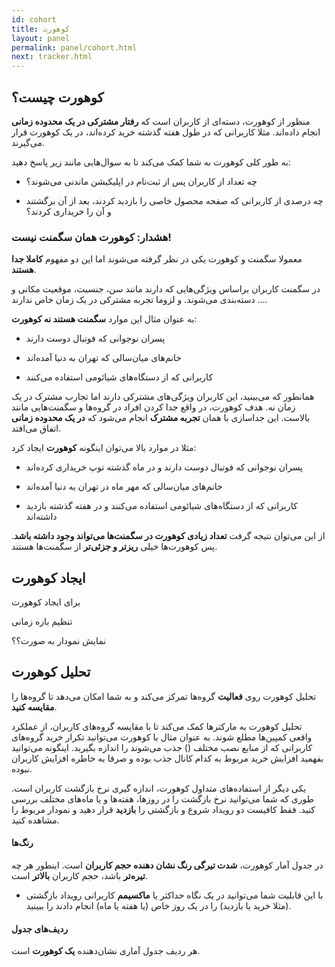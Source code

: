 ```yaml
---
id: cohort
title: کوهورت
layout: panel
permalink: panel/cohort.html
next: tracker.html
---
```


## کوهورت چیست؟

منظور از کوهورت، دسته‌ای از کاربران است که **رفتار مشترکی در یک محدوده زمانی** انجام داده‌اند. مثلا کاربرانی که در طول هفته گذشته خرید کرده‌اند، در یک کوهورت قرار می‌گیرند.


به طور کلی کوهورت به شما کمک می‌کند تا به سوال‌هایی مانند زیر پاسخ دهید:

- چه تعداد از کاربران پس از ثبت‌نام در اپلیکیشن ماندنی می‌شوند؟

- چه درصدی از کاربرانی که صفحه محصول خاصی را بازدید کردند، بعد از آن برگشتند و آن را خریداری کردند؟


### هشدار: کوهورت همان سگمنت نیست!

معمولا سگمنت و کوهورت یکی در نظر گرفته می‌شوند اما این دو مفهوم **کاملا جدا هستند**. 

در سگمنت کاربران براساس ویژگی‌هایی که دارند مانند سن، جنسیت، موقعیت مکانی و ... دسته‌بندی می‌شوند. و لزوما تجربه مشترکی در یک زمان خاص ندارند.

 به عنوان مثال این موارد **سگمنت هستند نه کوهورت**:

- پسران نوجوانی که فوتبال دوست دارند

- خانم‌های میان‌سالی که تهران به دنیا آمده‌اند

- کاربرانی که از دستگاه‌های شیائومی استفاده می‌کنند

همانطور که می‌بینید، این کاربران ویژگی‌های مشترکی دارند اما تجارب مشترک در یک زمان نه. هدف کوهورت، در واقع جدا کردن افراد در گروه‌ها و سگمنت‌هایی مانند بالاست. این جداسازی با همان **تجربه مشترک** انجام می‌شود که **در یک محدوده زمانی** اتفاق می‌افتد.

مثلا در موارد بالا می‌توان اینگونه **کوهورت** ایجاد کرد:

- پسران نوجوانی که فوتبال دوست دارند و در ماه گذشته توپ خریداری کرده‌اند

- خانم‌های میان‌سالی که مهر ماه در تهران به دنیا آمده‌اند 

- کاربرانی که از دستگاه‌های شیائومی استفاده می‌کنند و در هفته گذشته بازدید داشته‌اند

از این می‌توان نتیجه گرفت **تعداد زیادی کوهورت در سگمنت‌ها می‌تواند وجود داشته باشد**. پس کوهورت‌ها خیلی **ریزتر و جزئی‌تر** از سگمنت‌ها هستند. 


## ایجاد کوهورت

برای ایجاد کوهورت 

تنظیم بازه زمانی 

نمایش نمودار به صورت؟؟


## تحلیل کوهورت

تحلیل کوهورت روی **فعالیت** گروه‌ها تمرکز می‌کند و به شما امکان می‌دهد تا گروه‌ها را **مقایسه کنید**.

تحلیل کوهورت به مارکترها کمک می‌کند تا با مقایسه گروه‌های کاربران، از عملکرد واقعی کمپین‌ها مطلع شوند. به عنوان مثال با کوهورت می‌توانید تکرار خرید گروه‌های کاربرانی که از منابع نصب مختلف () جذب می‌شوند را اندازه بگیرید. اینگونه می‌توانید بفهمید افزایش خرید مربوط به کدام کانال جذب بوده و صرفا به خاطره افزایش کاربران نبوده.

یکی دیگر از استفاده‌های متداول کوهورت، اندازه گیری نرخ بازگشت کاربران است. طوری که شما می‌توانید نرخ بازگشت را در روز‌ها، هفته‌ها و یا ماه‌های مختلف بررسی کنید. فقط کافیست دو رویداد شروع و بازگشتی را **بازدید** قرار دهید و نمودار مربوط را مشاهده کنید.


#### رنگ‌ها

در جدول آمار کوهورت، **شدت تیرگی رنگ نشان دهنده حجم کاربران** است. اینطور هر چه **تیره‌تر** باشد، حجم کاربران **بالاتر** است. 

- با این قابلیت شما می‌توانید در یک نگاه حداکثر یا **ماکسیمم** کاربرانی رویداد بازگشتی (مثلا خرید یا بازدید) را در یک روز خاص (یا هفته یا ماه) انجام دادند را ببینید.

#### ردیف‌های جدول

هر ردیف جدول آماری نشان‌دهنده **یک کوهورت** است.
